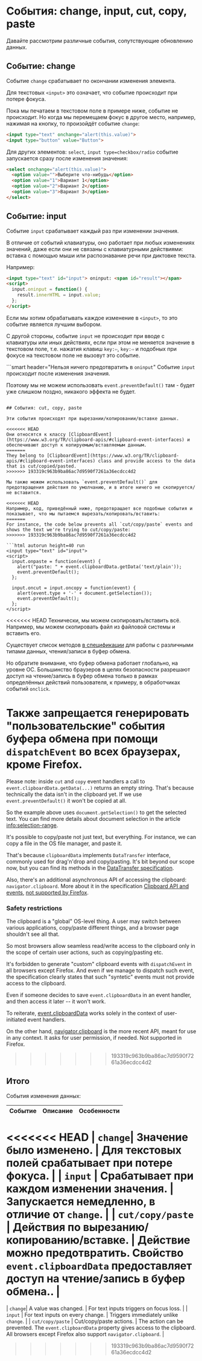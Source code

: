 # События: change, input, cut, copy, paste

Давайте рассмотрим различные события, сопутствующие обновлению данных.

## Событие: change

Событие `change` срабатывает по окончании изменения элемента.

Для текстовых `<input>` это означает, что событие происходит при потере фокуса.

Пока мы печатаем в текстовом поле в примере ниже, событие не происходит. Но когда мы перемещаем фокус в другое место, например, нажимая на кнопку, то произойдёт событие `change`:

```html autorun height=40 run
<input type="text" onchange="alert(this.value)">
<input type="button" value="Button">
```

Для других элементов: `select`, `input type=checkbox/radio` событие запускается сразу после изменения значения:

```html autorun height=40 run
<select onchange="alert(this.value)">
  <option value="">Выберите что-нибудь</option>
  <option value="1">Вариант 1</option>
  <option value="2">Вариант 2</option>
  <option value="3">Вариант 3</option>
</select>
```

## Событие: input

Событие `input` срабатывает каждый раз при изменении значения.

В отличие от событий клавиатуры, оно работает при любых изменениях значений, даже если они не связаны с клавиатурными действиями: вставка с помощью мыши или распознавание речи при диктовке текста.

Например:

```html autorun height=40 run
<input type="text" id="input"> oninput: <span id="result"></span>
<script>
  input.oninput = function() {
    result.innerHTML = input.value;
  };
</script>
```

Если мы хотим обрабатывать каждое изменение в `<input>`, то это событие является лучшим выбором.

С другой стороны, событие `input` не происходит при вводе с клавиатуры или иных действиях, если при этом не меняется значение в текстовом поле, т.е. нажатия клавиш `key:⇦`, `key:⇨` и подобных при фокусе на текстовом поле не вызовут это событие.

```smart header="Нельзя ничего предотвратить в `oninput`"
Событие `input` происходит после изменения значения.

Поэтому мы не можем использовать `event.preventDefault()` там - будет уже слишком поздно, никакого эффекта не будет.
```

## События: cut, copy, paste

Эти события происходят при вырезании/копировании/вставке данных.

<<<<<<< HEAD
Они относятся к классу [ClipboardEvent](https://www.w3.org/TR/clipboard-apis/#clipboard-event-interfaces) и обеспечивают доступ к копируемым/вставляемым данным.
=======
They belong to [ClipboardEvent](https://www.w3.org/TR/clipboard-apis/#clipboard-event-interfaces) class and provide access to the data that is cut/copied/pasted.
>>>>>>> 193319c963b9ba86ac7d9590f7261a36ecdcc4d2

Мы также можем использовать `event.preventDefault()` для предотвращения действия по умолчанию, и в итоге ничего не скопируется/не вставится.

<<<<<<< HEAD
Например, код, приведённый ниже, предотвращает все подобные события и показывает, что мы пытаемся вырезать/копировать/вставить:
=======
For instance, the code below prevents all `cut/copy/paste` events and shows the text we're trying to cut/copy/paste:
>>>>>>> 193319c963b9ba86ac7d9590f7261a36ecdcc4d2

```html autorun height=40 run
<input type="text" id="input">
<script>
  input.onpaste = function(event) {
    alert("paste: " + event.clipboardData.getData('text/plain'));
    event.preventDefault();
  };

  input.oncut = input.oncopy = function(event) {
    alert(event.type + '-' + document.getSelection());
    event.preventDefault();
  };
</script>
```

<<<<<<< HEAD
Технически, мы можем скопировать/вставить всё. Например, мы можем скопировать файл из файловой системы и вставить его.

Существует список методов [в спецификации](https://www.w3.org/TR/clipboard-apis/#dfn-datatransfer) для работы с различными типами данных, чтения/записи в буфер обмена.

Но обратите внимание, что буфер обмена работает глобально, на уровне ОС. Большинство браузеров в целях безопасности разрешают доступ на чтение/запись в буфер обмена только в рамках определённых действий пользователя, к примеру, в обработчиках событий `onclick`.

Также запрещается генерировать "пользовательские" события буфера обмена при помощи `dispatchEvent` во всех браузерах, кроме Firefox.
=======
Please note: inside `cut` and `copy` event handlers a call to  `event.clipboardData.getData(...)` returns an empty string. That's because technically the data isn't in the clipboard yet. If we use `event.preventDefault()` it won't be copied at all.

So the example above uses `document.getSelection()` to get the selected text. You can find more details about document selection in the article <info:selection-range>.

It's possible to copy/paste not just text, but everything. For instance, we can copy a file in the OS file manager, and paste it.

That's because `clipboardData` implements `DataTransfer` interface, commonly used for drag'n'drop and copy/pasting. It's bit beyond our scope now, but you can find its methods in the [DataTransfer specification](https://html.spec.whatwg.org/multipage/dnd.html#the-datatransfer-interface).

Also, there's an additional asynchronous API of accessing the clipboard: `navigator.clipboard`. More about it in the specification [Clipboard API and events](https://www.w3.org/TR/clipboard-apis/), [not supported by Firefox](https://caniuse.com/async-clipboard).

### Safety restrictions

The clipboard is a "global" OS-level thing. A user may switch between various applications, copy/paste different things, and a browser page shouldn't see all that.

So most browsers allow seamless read/write access to the clipboard only in the scope of certain user actions, such as copying/pasting etc.

It's forbidden to generate "custom" clipboard events with `dispatchEvent` in all browsers except Firefox. And even if we manage to dispatch such event, the specification clearly states that such "syntetic" events must not provide access to the clipboard.

Even if someone decides to save `event.clipboardData` in an event handler, and then access it later -- it won't work.

To reiterate, [event.clipboardData](https://www.w3.org/TR/clipboard-apis/#clipboardevent-clipboarddata) works solely in the context of user-initiated event handlers.

On the other hand, [navigator.clipboard](https://www.w3.org/TR/clipboard-apis/#h-navigator-clipboard) is the more recent API, meant for use in any context. It asks for user permission, if needed. Not supported in Firefox.
>>>>>>> 193319c963b9ba86ac7d9590f7261a36ecdcc4d2

## Итого

События изменения данных:

| Событие | Описание | Особенности |
|---------|----------|-------------|
<<<<<<< HEAD
| `change`| Значение было изменено. | Для текстовых полей срабатывает при потере фокуса. |
| `input` | Срабатывает при каждом изменении значения. | Запускается немедленно, в отличие от `change`. |
| `cut/copy/paste` | Действия по вырезанию/копированию/вставке. | Действие можно предотвратить. Свойство `event.clipboardData` предоставляет доступ на чтение/запись в буфер обмена.. |
=======
| `change`| A value was changed. | For text inputs triggers on focus loss. |
| `input` | For text inputs on every change. | Triggers immediately unlike `change`. |
| `cut/copy/paste` | Cut/copy/paste actions. | The action can be prevented. The `event.clipboardData` property gives access to the clipboard. All browsers except Firefox also support `navigator.clipboard`. |
>>>>>>> 193319c963b9ba86ac7d9590f7261a36ecdcc4d2
